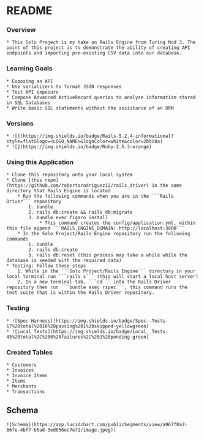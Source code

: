 # README


### Overview
    * This Solo Project is my take on Rails Engine from Turing Mod 3. The point of this project is to demonstrate the ability of creating API endpoints and importing pre-existing CSV data into our database. 

### Learning Goals
    * Exposing an API
    * Use serializers to format JSON responses
    * Test API exposure
    * Compose Advanced ActiveRecord queries to analyze information stored in SQL Databases
    * Write basic SQL statements without the assistance of an ORM

### Versions
    * ![](https://img.shields.io/badge/Rails-5.2.4-informational?style=flat&logo=<LOGO_NAME>&logoColor=white&color=2bbc8a)
    * ![](https://img.shields.io/badge/Ruby-2.5.3-orange)
    
### Using this Application
    * Clone this repository onto your local system
    * Clone [this repo](https://github.com/robertorodriguez12/rails_driver) in the same directory that Rails Engine is located
        * Run the following commands when you are in the ```Rails Driver``` repository
            1. bundle
            2. rails db:create && rails db:migrate
            3. bundle exec figaro install
                * This command creates the config/application.yml, within this file append ```RAILS_ENGINE_DOMAIN: http://localhost:3000```
        * In the Solo Project/Rails Engine repository run the following commands
            1. bundle
            2. rails db:create
            3. rails db:reset (this process may take a while while the database is seeded with the required data)
    * Testing: Follow these steps
        1. While in the ```Solo Project/Rails Engine``` directory in your local terminal run ```rails s``` (this will start a local host server)
        2. In a new terminal tab, ```cd``` into the Rails Driver repository then run ```bundle exec rspec```, this command runs the test suite that is within the Rails Driver repository. 
        
### Testing
    * ![Spec Harness](https://img.shields.io/badge/Spec--Tests-17%20total%2016%20passing%201%20skipped-yellowgreen)
    * ![Local Tests](https://img.shields.io/badge/Local__Tests-45%20total%2C%200%20failures%2C%201%20pending-green)

### Created Tables
    * Customers
    * Invoices
    * Invoice_Items
    * Items
    * Merchants
    * Transactions

## Schema

    ![Schema](https://app.lucidchart.com/publicSegments/view/a967f0a2-86fe-4bf7-b5ad-3ed056ec7e71/image.jpeg)]



